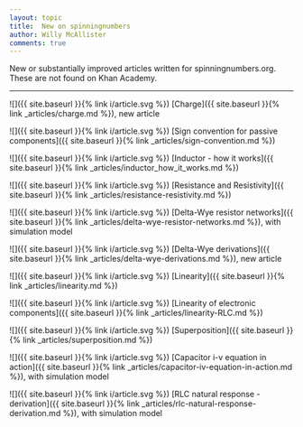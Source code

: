 ```yaml
---
layout: topic
title:  New on spinningnumbers
author: Willy McAllister
comments: true
---
```


New or substantially improved articles written for spinningnumbers.org. These are not found on Khan Academy.

----

![]({{ site.baseurl }}{% link i/article.svg %}) [Charge]({{ site.baseurl }}{% link _articles/charge.md %}), new article

![]({{ site.baseurl }}{% link i/article.svg %}) [Sign convention for passive components]({{ site.baseurl }}{% link _articles/sign-convention.md %})

![]({{ site.baseurl }}{% link i/article.svg %}) [Inductor - how it works]({{ site.baseurl }}{% link _articles/inductor_how_it_works.md %})

![]({{ site.baseurl }}{% link i/article.svg %}) [Resistance and Resistivity]({{ site.baseurl }}{% link _articles/resistance-resistivity.md %})

![]({{ site.baseurl }}{% link i/article.svg %}) [Delta-Wye resistor networks]({{ site.baseurl }}{% link _articles/delta-wye-resistor-networks.md %}), with simulation model

![]({{ site.baseurl }}{% link i/article.svg %}) [Delta-Wye derivations]({{ site.baseurl }}{% link _articles/delta-wye-derivations.md %}), new article

![]({{ site.baseurl }}{% link i/article.svg %}) [Linearity]({{ site.baseurl }}{% link _articles/linearity.md %})

![]({{ site.baseurl }}{% link i/article.svg %}) [Linearity of electronic components]({{ site.baseurl }}{% link _articles/linearity-RLC.md %})

![]({{ site.baseurl }}{% link i/article.svg %}) [Superposition]({{ site.baseurl }}{% link _articles/superposition.md %})

![]({{ site.baseurl }}{% link i/article.svg %}) [Capacitor i-v equation in action]({{ site.baseurl }}{% link _articles/capacitor-iv-equation-in-action.md %}), with simulation model

![]({{ site.baseurl }}{% link i/article.svg %}) [RLC natural response - derivation]({{ site.baseurl }}{% link _articles/rlc-natural-response-derivation.md %}), with simulation model